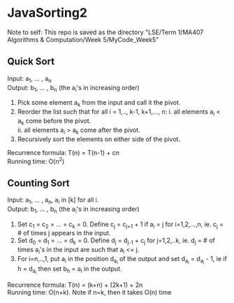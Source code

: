 # JavaSorting2

Note to self: This repo is saved as the directory "LSE/Term 1/MA407 Algorithms & Computation/Week 5/MyCode_Week5"  

## Quick Sort
Input: a<sub>1</sub>, ... , a<sub>n</sub>  
Output: b<sub>1</sub>, ... , b<sub>n</sub> (the a<sub>i</sub>'s in increasing order)  

1. Pick some element a<sub>k</sub> from the input and call it the pivot.  
2. Reorder the list such that for all i = 1,.., k-1, k+1,..., n:
      i. all elements a<sub>i</sub> < a<sub>k</sub> come before the pivot.  
      ii. all elements a<sub>i</sub> > a<sub>k</sub> come after the pivot.  
3. Recursively sort the elements on either side of the pivot. 

Recurrence formula: T(n) = T(n-1) + cn  
Running time: O(n<sup>2</sup>)  


## Counting Sort

Input: a<sub>1</sub>, ... , a<sub>n</sub>, a<sub>i</sub> in \[k] for all i.  
Output: b<sub>1</sub>, ... , b<sub>n</sub> (the a<sub>i</sub>'s in increasing order)  

1. Set c<sub>1</sub> = c<sub>2</sub> = ... = c<sub>k</sub> = 0. Define c<sub>j</sub> = c<sub>j+1</sub> + 1 if a<sub>i</sub> = j for i=1,2,...,n, ie. c<sub>j</sub> = # of times j appears in the input.  
2. Set d<sub>0</sub> = d<sub>1</sub> = ... = d<sub>k</sub> = 0. Define d<sub>j</sub> = d<sub>j-1</sub> + c<sub>j</sub> for j=1,2,..k, ie. d<sub>j</sub> = # of times a<sub>i</sub>'s in the input are such that a<sub>i</sub> <= j.  
3. For i=n,..,1, put a<sub>i</sub> in the position d<sub>a<sub>i</sub></sub> of the output and set d<sub>a<sub>i</sub></sub> = d<sub>a<sub>i</sub></sub> - 1, ie if h = d<sub>a<sub>i</sub></sub> then set b<sub>h</sub> = a<sub>i</sub> in the output.  

Recurrence formula: T(n) = (k+n) + (2k+1) + 2n  
Running time: O(n+k). Note if n=k, then it takes O(n) time  
